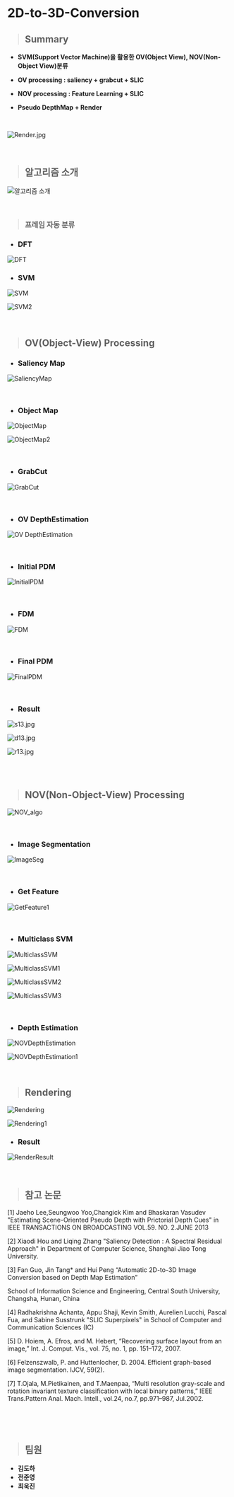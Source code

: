 # 2D-to-3D-Conversion

> ## Summary

* **SVM(Support Vector Machine)을 활용한 OV(Object View), NOV(Non-Object View)분류**

* **OV processing : saliency + grabcut + SLIC**

* **NOV processing : Feature Learning + SLIC**

* **Pseudo DepthMap + Render**



<br/>

![Render.jpg](imgs/Render.jpg)



<br/>

> ## 알고리즘 소개

![알고리즘 소개](imgs/Algorithm.JPG)

<br/>

> ### 프레임 자동 분류



* ### DFT



![DFT](imgs/DFT.JPG)



* ### SVM

![SVM](imgs/SVM.JPG)

![SVM2](imgs/SVM2.JPG)

<br/>

> ## OV(Object-View) Processing



* ### Saliency Map



![SaliencyMap](imgs/SaliencyMap.JPG)



<br/>



* ### Object Map

![ObjectMap](imgs/ObjectMap.JPG)

![ObjectMap2](imgs/ObjectMap2.JPG)

<br/>



- ### GrabCut

![GrabCut](imgs/GrabCut.JPG)



<br/>



- ### OV DepthEstimation

![OV DepthEstimation](imgs/OVDepthEstimation.JPG)

<br/>



- ### Initial PDM

![InitialPDM](imgs/InitialPDM.JPG)



<br/>



- ### FDM

![FDM](imgs/FDM.JPG)



<br/>



- ### Final PDM

![FinalPDM](imgs/FinalPDM.JPG)

<br/>



- ### Result

![s13.jpg](imgs/s13.jpg)

![d13.jpg](imgs/d13.jpg)

![r13.jpg](imgs/r13.jpg)



<br/>

<br/>

> ## NOV(Non-Object-View) Processing



![NOV_algo](imgs/NOV_algo.JPG)

<br/>



- ### Image Segmentation

![ImageSeg](imgs/ImageSeg.JPG)

<br/>



- ### Get Feature

![GetFeature1](imgs/GetFeature1.JPG)

<br/>

- ### Multiclass SVM

![MulticlassSVM](imgs/MulticlassSVM.JPG)

![MulticlassSVM1](imgs/MulticlassSVM1.JPG)

![MulticlassSVM2](imgs/MulticlassSVM2.JPG)

![MulticlassSVM3](imgs/MulticlassSVM3.JPG)



<br/>



- ### Depth Estimation

![NOVDepthEstimation](imgs/NOVDepthEstimation.JPG)

![NOVDepthEstimation1](imgs/NOVDepthEstimation1.JPG)



<br/>

> ## Rendering

![Rendering](imgs/Rendering.JPG)

![Rendering1](imgs/Rendering1.JPG)

- ### Result

![RenderResult](imgs/RenderResult.JPG)



<br/>

> ## 참고 논문



[1] Jaeho Lee,Seungwoo Yoo,Changick Kim and Bhaskaran Vasudev "Estimating Scene-Oriented Pseudo Depth with Prictorial Depth Cues"  in IEEE TRANSACTIONS ON BROADCASTING VOL.59. NO. 2.JUNE 2013

[2] Xiaodi Hou and Liqing Zhang "Saliency Detection : A Spectral Residual Approach"  in Department of Computer Science, Shanghai Jiao Tong University.

[3] Fan Guo, Jin Tang* and Hui Peng “Automatic 2D-to-3D Image Conversion based on Depth Map Estimation”

School of Information Science and Engineering, Central South University, Changsha, Hunan, China

[4] Radhakrishna Achanta, Appu Shaji, Kevin Smith, Aurelien Lucchi, Pascal Fua, and Sabine Susstrunk  "SLIC Superpixels" in School of Computer and Communication Sciences (IC)

[5] D. Hoiem, A. Efros, and M. Hebert, “Recovering surface layout from an image,” Int. J. Comput. Vis., vol. 75, no. 1, pp. 151–172, 2007.

[6] Felzenszwalb, P. and Huttenlocher, D. 2004. Efficient graph-based image segmentation. IJCV, 59(2).

[7] T.Ojala, M.Pietikainen, and T.Maenpaa, “Multi resolution gray-scale and rotation invariant texture classification with local binary patterns,” IEEE Trans.Pattern Anal. Mach. Intell., vol.24, no.7, pp.971–987, Jul.2002.

​    

<br/>

> ## 팀원

* **김도하**
* **전준영**
* **최욱진**
